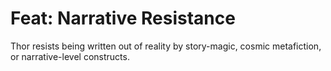 # Feat: Narrative Resistance

Thor resists being written out of reality by story-magic, cosmic metafiction, or narrative-level constructs.